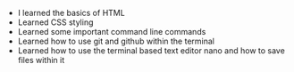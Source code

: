 * I learned the basics of HTML
* Learned CSS styling 
* Learned some important command line commands
* Learned how to use git and github within the terminal
* Learned how to use the terminal based text editor nano and how to save files within it 

